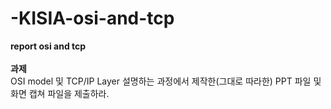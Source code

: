 # -KISIA-osi-and-tcp

<strong>report osi and tcp</strong><br><br>
<strong>과제</strong><br>
OSI model 및 TCP/IP Layer 설명하는 과정에서 제작한(그대로 따라한) PPT 파일 및 화면 캡쳐 파일을 제출하라.

